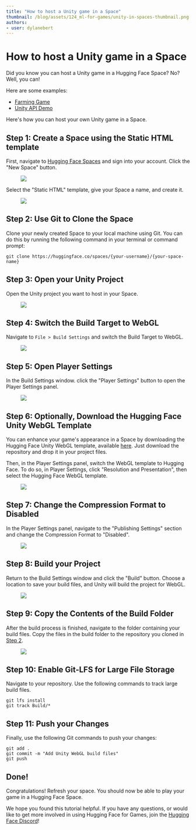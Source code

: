 ```yaml
---
title: "How to host a Unity game in a Space"
thumbnail: /blog/assets/124_ml-for-games/unity-in-spaces-thumbnail.png
authors:
- user: dylanebert
---
```


<h1>How to host a Unity game in a Space</h1>

<!-- {blog_metadata} -->
<!-- {authors} --> 


Did you know you can host a Unity game in a Hugging Face Space? No? Well, you can!

Here are some examples:
- [Farming Game](https://huggingface.co/spaces/dylanebert/FarmingGame) 
- [Unity API Demo](https://huggingface.co/spaces/dylanebert/UnityDemo)

Here's how you can host your own Unity game in a Space.

## Step 1: Create a Space using the Static HTML template

First, navigate to [Hugging Face Spaces](https://huggingface.co/spaces) and sign into your account. Click the "New Space" button.

<figure class="image text-center">
  <img src="https://huggingface.co/datasets/huggingface/documentation-images/resolve/main/blog/124_ml-for-games/games-in-spaces/1.png">
</figure> 

Select the "Static HTML" template, give your Space a name, and create it.

<figure class="image text-center">
  <img src="https://huggingface.co/datasets/huggingface/documentation-images/resolve/main/blog/124_ml-for-games/games-in-spaces/2.png">
</figure> 

## Step 2: Use Git to Clone the Space

Clone your newly created Space to your local machine using Git. You can do this by running the following command in your terminal or command prompt:

```
git clone https://huggingface.co/spaces/{your-username}/{your-space-name}
```

## Step 3: Open your Unity Project

Open the Unity project you want to host in your Space.

<figure class="image text-center">
  <img src="https://huggingface.co/datasets/huggingface/documentation-images/resolve/main/blog/124_ml-for-games/games-in-spaces/3.png">
</figure> 

## Step 4: Switch the Build Target to WebGL

Navigate to `File > Build Settings` and switch the Build Target to WebGL.

<figure class="image text-center">
  <img src="https://huggingface.co/datasets/huggingface/documentation-images/resolve/main/blog/124_ml-for-games/games-in-spaces/4.png">
</figure> 

## Step 5: Open Player Settings

In the Build Settings window. click the "Player Settings" button to open the Player Settings panel.

<figure class="image text-center">
  <img src="https://huggingface.co/datasets/huggingface/documentation-images/resolve/main/blog/124_ml-for-games/games-in-spaces/5.png">
</figure> 

## Step 6: Optionally, Download the Hugging Face Unity WebGL Template

You can enhance your game's appearance in a Space by downloading the Hugging Face Unity WebGL template, available [here](https://github.com/simoninithomas/Unity-WebGL-template-for-Hugging-Face-Spaces). Just download the repository and drop it in your project files.

Then, in the Player Settings panel, switch the WebGL template to Hugging Face. To do so, in Player Settings, click "Resolution and Presentation", then select the Hugging Face WebGL template.

<figure class="image text-center">
  <img src="https://huggingface.co/datasets/huggingface/documentation-images/resolve/main/blog/124_ml-for-games/games-in-spaces/6.png">
</figure> 

## Step 7: Change the Compression Format to Disabled

In the Player Settings panel, navigate to the "Publishing Settings" section and change the Compression Format to "Disabled".

<figure class="image text-center">
  <img src="https://huggingface.co/datasets/huggingface/documentation-images/resolve/main/blog/124_ml-for-games/games-in-spaces/7.png">
</figure> 

## Step 8: Build your Project

Return to the Build Settings window and click the "Build" button. Choose a location to save your build files, and Unity will build the project for WebGL.

<figure class="image text-center">
  <img src="https://huggingface.co/datasets/huggingface/documentation-images/resolve/main/blog/124_ml-for-games/games-in-spaces/8.png">
</figure> 

## Step 9: Copy the Contents of the Build Folder

After the build process is finished, navigate to the folder containing your build files. Copy the files in the build folder to the repository you cloned in [Step 2](#step-2-use-git-to-clone-the-space).
<figure class="image text-center">
  <img src="https://huggingface.co/datasets/huggingface/documentation-images/resolve/main/blog/124_ml-for-games/games-in-spaces/9.png">
</figure> 

## Step 10: Enable Git-LFS for Large File Storage

Navigate to your repository. Use the following commands to track large build files.

```
git lfs install
git track Build/* 
```

## Step 11: Push your Changes

Finally, use the following Git commands to push your changes:

```
git add .
git commit -m "Add Unity WebGL build files"
git push
```

## Done!

Congratulations! Refresh your space. You should now be able to play your game in a Hugging Face Space.

We hope you found this tutorial helpful. If you have any questions, or would like to get more involved in using Hugging Face for Games, join the [Hugging Face Discord](https://hf.co/join/discord)!